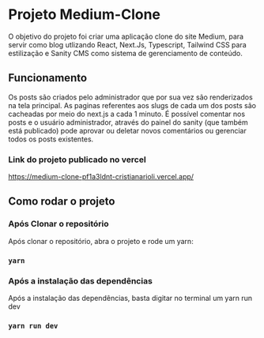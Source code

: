# Projeto Medium-Clone
O objetivo do projeto foi criar uma aplicação clone do site Medium, para servir como blog utlizando React, Next.Js, Typescript, Tailwind CSS para estilização e Sanity CMS como sistema de gerenciamento de conteúdo.

## Funcionamento
Os posts são criados pelo administrador que por sua vez são renderizados na tela principal. As paginas referentes aos slugs de cada um dos posts são cacheadas por meio do next.js a cada 1 minuto. É possível comentar nos posts e o usuário administrador, através do painel do sanity (que também está publicado) pode aprovar ou deletar novos comentários ou gerenciar todos os posts existentes.

### Link do projeto publicado no vercel
https://medium-clone-pf1a3ldnt-cristianarioli.vercel.app/

## Como rodar o projeto
### Após Clonar o repositório
Após clonar o repositório, abra o projeto e rode um yarn:
### `yarn`
### Após a instalação das dependências
Após a instalação das dependências, basta digitar no terminal um yarn run dev
### `yarn run dev`
